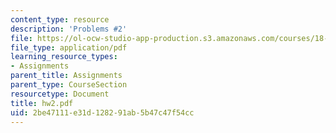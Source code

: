 ```yaml
---
content_type: resource
description: 'Problems #2'
file: https://ol-ocw-studio-app-production.s3.amazonaws.com/courses/18-s66-the-art-of-counting-spring-2003/2be47111e31d128291ab5b47c47f54cc_hw2.pdf
file_type: application/pdf
learning_resource_types:
- Assignments
parent_title: Assignments
parent_type: CourseSection
resourcetype: Document
title: hw2.pdf
uid: 2be47111-e31d-1282-91ab-5b47c47f54cc
---
```

